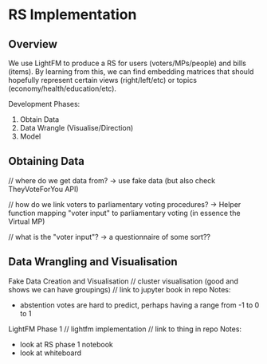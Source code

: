 # RS Implementation

## Overview
We use LightFM to produce a RS for users (voters/MPs/people) and bills (items). 
By learning from this, we can find embedding matrices that should hopefully represent certain views (right/left/etc) or topics (economy/health/education/etc).

Development Phases:
1. Obtain Data
2. Data Wrangle (Visualise/Direction)
3. Model

## Obtaining Data

// where do we get data from? -> use fake data (but also check TheyVoteForYou API)

// how do we link voters to parliamentary voting procedures? -> Helper function mapping "voter input" to parliamentary voting (in essence the Virtual MP)

// what is the "voter input"? -> a questionnaire of some sort??

## Data Wrangling and Visualisation

Fake Data Creation and Visualisation
// cluster visualisation (good and shows we can have groupings)
// link to jupyter book in repo
Notes:
* abstention votes are hard to predict, perhaps having a range from -1 to 0 to 1

LightFM Phase 1
// lightfm implementation
// link to thing in repo
Notes:
* look at RS phase 1 notebook
* look at whiteboard


